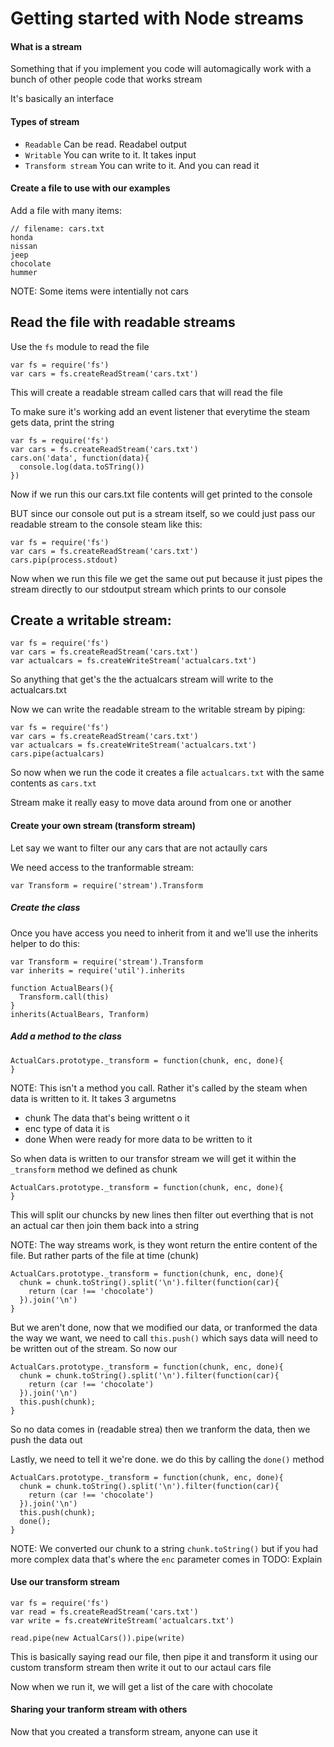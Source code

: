 # Getting started with Node streams

#### What is a stream
Something that if you implement you code will automagically work with a bunch of other people code that works stream

It's basically an interface

#### Types of stream

- `Readable`
    Can be read. Readabel output
- `Writable`
    You can write to it. It takes input
- `Transform stream`
    You can write to it. And you can read it 

#### Create a file to use with our examples
Add a file with many items:

```
// filename: cars.txt
honda
nissan
jeep
chocolate
hummer
```
NOTE: Some items were intentially not cars

## Read the file with readable streams

Use the `fs` module to read the file

```
var fs = require('fs')
var cars = fs.createReadStream('cars.txt')
```

This will create a readable stream called cars that will read the file

To make sure it's working add an event listener that everytime the steam gets data, print the string

```
var fs = require('fs')
var cars = fs.createReadStream('cars.txt')
cars.on('data', function(data){
  console.log(data.toSTring())
})
```

Now if we run this our cars.txt file contents will get printed to the console

BUT since our console out put is a stream itself, so we could just pass our readable stream to the console steam like this:

```
var fs = require('fs')
var cars = fs.createReadStream('cars.txt')
cars.pip(process.stdout)
```

Now when we run this file we get the same out put because it just pipes the stream directly to our stdoutput stream which prints to our console 

## Create a writable stream:

```
var fs = require('fs')
var cars = fs.createReadStream('cars.txt')
var actualcars = fs.createWriteStream('actualcars.txt')
```

So anything that get's the the actualcars stream will write to the actualcars.txt

Now we can write the readable stream to the writable stream by piping:

```
var fs = require('fs')
var cars = fs.createReadStream('cars.txt')
var actualcars = fs.createWriteStream('actualcars.txt')
cars.pipe(actualcars)
```

So now when we run the code it creates a file `actualcars.txt` with the same contents as `cars.txt`

Stream make it really easy to move data around from one or another

#### Create your own stream (transform stream)

Let say we want to filter our any cars that are not actaully cars

We need access to the tranformable stream:
```
var Transform = require('stream').Transform
```

##### Create the class
Once you have access you need to inherit from it and we'll use the inherits helper to do this: 
```
var Transform = require('stream').Transform
var inherits = require('util').inherits

function ActualBears(){
  Transform.call(this)
}
inherits(ActualBears, Tranform)
```

##### Add a method to the class
```
ActualCars.prototype._transform = function(chunk, enc, done){
}
```
NOTE: This isn't a method you call. Rather it's called by the steam when data is written to it. It takes 3 argumetns
- chunk
    The data that's being writtent o it
- enc
    type of data it is
- done
    When were ready for more data to be written to it

So when data is written to our transfor stream we will get it within the `_transform` method we defined as chunk

```
ActualCars.prototype._transform = function(chunk, enc, done){
}
```

This will split our chuncks by new lines then filter out everthing that is not an actual car then join them back into a string

NOTE: The way streams work, is they wont return the entire content of the file. But rather parts of the file at time (chunk)

```
ActualCars.prototype._transform = function(chunk, enc, done){
  chunk = chunk.toString().split('\n').filter(function(car){
    return (car !== 'chocolate')
  }).join('\n')
}
```
But we aren't done, now that we modified our data, or tranformed the data the way we want, we need to call `this.push()` which says data will need to be written out of the stream. So now our

```
ActualCars.prototype._transform = function(chunk, enc, done){
  chunk = chunk.toString().split('\n').filter(function(car){
    return (car !== 'chocolate')
  }).join('\n')
  this.push(chunk);
}
```

So no data comes in (readable strea) then we tranform the data, then we push the data out

Lastly, we need to tell it we're done. we do this by calling the `done()` method

```
ActualCars.prototype._transform = function(chunk, enc, done){
  chunk = chunk.toString().split('\n').filter(function(car){
    return (car !== 'chocolate')
  }).join('\n')
  this.push(chunk);
  done();
}
```

NOTE: We converted our chunk to a string `chunk.toString()` but if you had more complex data that's where the `enc` parameter comes in
TODO: Explain

#### Use our transform stream

```
var fs = require('fs')
var read = fs.createReadStream('cars.txt')
var write = fs.createWriteStream('actualcars.txt')

read.pipe(new ActualCars()).pipe(write)
```

This is basically saying read our file, then pipe it and transform it using our custom transform stream then write it out to our actaul cars file 

Now when we run it, we will get a list of the care with chocolate 

#### Sharing your tranform stream with others

Now that you created a transform stream, anyone can use it
